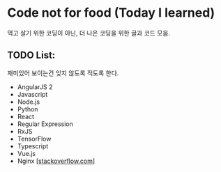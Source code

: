 # Code not for food (Today I learned)
먹고 살기 위한 코딩이 아닌, 더 나은 코딩을 위한 글과 코드 모음.

## TODO List: 
재미있어 보이는건 잊지 않도록 적도록 한다.

- AngularJS 2
- Javascript
- Node.js
- Python
- React
- Regular Expression
- RxJS
- TensorFlow
- Typescript
- Vue.js
- Nginx [[stackoverflow.com](http://stackoverflow.com/questions/16549026/how-to-run-more-than-one-app-on-one-instance-of-ec2)]